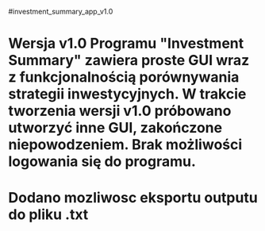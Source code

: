 #investment_summary_app_v1.0
# Wersja v1.0 Programu "Investment Summary" zawiera proste GUI wraz z funkcjonalnością porównywania strategii inwestycyjnych. W trakcie tworzenia wersji v1.0 próbowano utworzyć inne GUI, zakończone niepowodzeniem. Brak możliwości logowania się do programu.

# Dodano mozliwosc eksportu outputu do pliku .txt
